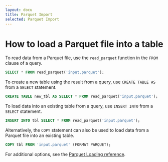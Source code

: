 ```yaml
---
layout: docu
title: Parquet Import
selected: Parquet Import
---
```


# How to load a Parquet file into a table

To read data from a Parquet file, use the `read_parquet` function in the `FROM` clause of a query. 

```sql
SELECT * FROM read_parquet('input.parquet');
```

To create a new table using the result from a query, use `CREATE TABLE AS` from a `SELECT` statement.

```sql
CREATE TABLE new_tbl AS SELECT * FROM read_parquet('input.parquet');
```
To load data into an existing table from a query, use `INSERT INTO` from a `SELECT` statement.

```sql
INSERT INTO tbl SELECT * FROM read_parquet('input.parquet');
```

Alternatively, the `COPY` statement can also be used to load data from a Parquet file into an existing table.

```sql
COPY tbl FROM 'input.parquet' (FORMAT PARQUET);
```

For additional options, see the [Parquet Loading reference](../../data/parquet).

